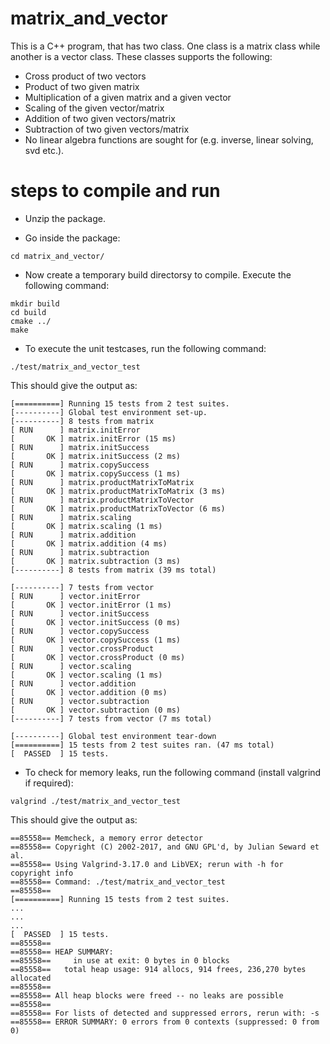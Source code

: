 # matrix_and_vector
This is a C++ program, that has two class. One class is a matrix class while another is a vector class. These classes supports the following:
* Cross product of two vectors
* Product of two given matrix
* Multiplication of a given matrix and a given vector
* Scaling of the given vector/matrix
* Addition of two given vectors/matrix
* Subtraction of two given vectors/matrix
* No linear algebra functions are sought for (e.g. inverse, linear solving, svd etc.).

# steps to compile and run
* Unzip the package.

* Go inside the package:
```
cd matrix_and_vector/
```

* Now create a temporary build directorsy to compile. Execute the following command:
```
mkdir build
cd build
cmake ../
make
```

* To execute the unit testcases, run the following command:
```
./test/matrix_and_vector_test
```
This should give the output as:
```
[==========] Running 15 tests from 2 test suites.
[----------] Global test environment set-up.
[----------] 8 tests from matrix
[ RUN      ] matrix.initError
[       OK ] matrix.initError (15 ms)
[ RUN      ] matrix.initSuccess
[       OK ] matrix.initSuccess (2 ms)
[ RUN      ] matrix.copySuccess
[       OK ] matrix.copySuccess (1 ms)
[ RUN      ] matrix.productMatrixToMatrix
[       OK ] matrix.productMatrixToMatrix (3 ms)
[ RUN      ] matrix.productMatrixToVector
[       OK ] matrix.productMatrixToVector (6 ms)
[ RUN      ] matrix.scaling
[       OK ] matrix.scaling (1 ms)
[ RUN      ] matrix.addition
[       OK ] matrix.addition (4 ms)
[ RUN      ] matrix.subtraction
[       OK ] matrix.subtraction (3 ms)
[----------] 8 tests from matrix (39 ms total)

[----------] 7 tests from vector
[ RUN      ] vector.initError
[       OK ] vector.initError (1 ms)
[ RUN      ] vector.initSuccess
[       OK ] vector.initSuccess (0 ms)
[ RUN      ] vector.copySuccess
[       OK ] vector.copySuccess (1 ms)
[ RUN      ] vector.crossProduct
[       OK ] vector.crossProduct (0 ms)
[ RUN      ] vector.scaling
[       OK ] vector.scaling (1 ms)
[ RUN      ] vector.addition
[       OK ] vector.addition (0 ms)
[ RUN      ] vector.subtraction
[       OK ] vector.subtraction (0 ms)
[----------] 7 tests from vector (7 ms total)

[----------] Global test environment tear-down
[==========] 15 tests from 2 test suites ran. (47 ms total)
[  PASSED  ] 15 tests.
```

* To check for memory leaks, run the following command (install valgrind if required):
```
valgrind ./test/matrix_and_vector_test
```
This should give the output as:
```
==85558== Memcheck, a memory error detector
==85558== Copyright (C) 2002-2017, and GNU GPL'd, by Julian Seward et al.
==85558== Using Valgrind-3.17.0 and LibVEX; rerun with -h for copyright info
==85558== Command: ./test/matrix_and_vector_test
==85558== 
[==========] Running 15 tests from 2 test suites.
...
...
...
[  PASSED  ] 15 tests.
==85558== 
==85558== HEAP SUMMARY:
==85558==     in use at exit: 0 bytes in 0 blocks
==85558==   total heap usage: 914 allocs, 914 frees, 236,270 bytes allocated
==85558== 
==85558== All heap blocks were freed -- no leaks are possible
==85558== 
==85558== For lists of detected and suppressed errors, rerun with: -s
==85558== ERROR SUMMARY: 0 errors from 0 contexts (suppressed: 0 from 0)
```